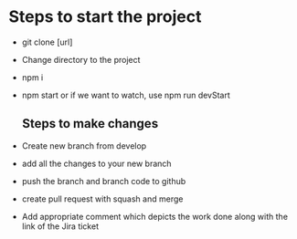 # Steps to start the project

- git clone [url]
- Change directory to the project
- npm i
- npm start or if we want to watch, use npm run devStart


  ## Steps to make changes

- Create new branch from develop
- add all the changes to your new branch
- push the branch and branch code to github
- create pull request with squash and merge
- Add appropriate comment which depicts the work done along with the link of the Jira ticket

